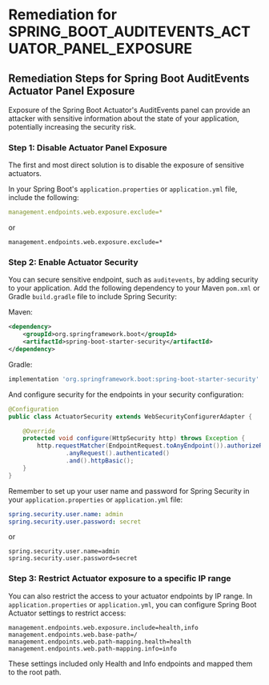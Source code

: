 # Remediation for SPRING_BOOT_AUDITEVENTS_ACTUATOR_PANEL_EXPOSURE

## Remediation Steps for Spring Boot AuditEvents Actuator Panel Exposure
Exposure of the Spring Boot Actuator's AuditEvents panel can provide an attacker with sensitive information about the state of your application, potentially increasing the security risk.

### Step 1: Disable Actuator Panel Exposure

The first and most direct solution is to disable the exposure of sensitive actuators. 

In your Spring Boot's `application.properties` or `application.yml` file, include the following:

```yaml
management.endpoints.web.exposure.exclude=*
```

or

```properties
management.endpoints.web.exposure.exclude=*
```

### Step 2: Enable Actuator Security

You can secure sensitive endpoint, such as `auditevents`, by adding security to your application. Add the following dependency to your Maven `pom.xml` or Gradle `build.gradle` file to include Spring Security:

Maven:

```xml
<dependency>
    <groupId>org.springframework.boot</groupId>
    <artifactId>spring-boot-starter-security</artifactId>
</dependency>
```

Gradle:

```groovy
implementation 'org.springframework.boot:spring-boot-starter-security'
```

And configure security for the endpoints in your security configuration:

```java
@Configuration
public class ActuatorSecurity extends WebSecurityConfigurerAdapter {

    @Override
    protected void configure(HttpSecurity http) throws Exception {
        http.requestMatcher(EndpointRequest.toAnyEndpoint()).authorizeRequests()
                .anyRequest().authenticated()
                .and().httpBasic();
    }
}
```

Remember to set up your user name and password for Spring Security in your `application.properties` or `application.yml` file:

```yaml
spring.security.user.name: admin
spring.security.user.password: secret
```

or 

```properties
spring.security.user.name=admin
spring.security.user.password=secret
```

### Step 3: Restrict Actuator exposure to a specific IP range

You can also restrict the access to your actuator endpoints by IP range. In `application.properties` or `application.yml`, you can configure Spring Boot Actuator settings to restrict access:

```properties
management.endpoints.web.exposure.include=health,info
management.endpoints.web.base-path=/
management.endpoints.web.path-mapping.health=health
management.endpoints.web.path-mapping.info=info
```
These settings included only Health and Info endpoints and mapped them to the root path.
